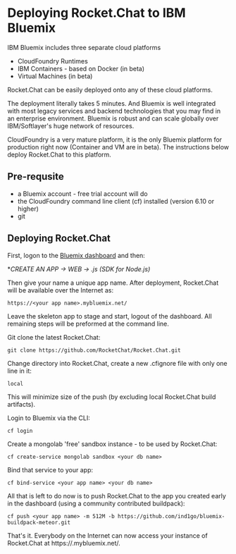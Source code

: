 # Deploying Rocket.Chat to IBM Bluemix

IBM Bluemix includes three separate cloud platforms

* CloudFoundry Runtimes
* IBM Containers - based on Docker (in beta)
* Virtual Machines (in beta)

Rocket.Chat can be easily deployed onto any of these cloud platforms.

The deployment literally takes 5 minutes.  And Bluemix is well integrated with most legacy services and backend technologies that you may find in an enterprise environment.  Bluemix is robust and can scale globally over IBM/Softlayer's huge network of resources.

CloudFoundry is a very mature platform, it is the only Bluemix platform for production right now (Container and VM are in beta). The instructions below deploy Rocket.Chat to this platform.

## Pre-requsite

* a Bluemix account - free trial account will do
* the CloudFoundry command line client (cf) installed  (version 6.10 or higher)
* git

## Deploying Rocket.Chat

First, logon to the [Bluemix dashboard](http://www.bluemix.net/) and then:

**CREATE AN APP -> WEB  -> .js (SDK for Node.js)*

Then give your name a unique app name.  After deployment, Rocket.Chat will be available over the Internet as:

~~~
https://<your app name>.mybluemix.net/
~~~

Leave the skeleton app to stage and start, logout of the dashboard.  All remaining steps will be preformed at the command line.

Git clone the latest Rocket.Chat:

~~~
git clone https://github.com/RocketChat/Rocket.Chat.git
~~~

Change directory into Rocket.Chat, create a new .cfignore file with only one line in it:

~~~
local
~~~

This will minimize size of the push (by excluding local Rocket.Chat build artifacts).

Login to Bluemix via the CLI:

~~~
cf login
~~~

Create a mongolab 'free' sandbox instance - to be used by Rocket.Chat:

~~~
cf create-service mongolab sandbox <your db name>
~~~

Bind that service to your app:

~~~
cf bind-service <your app name> <your db name>
~~~

All that is left to do now is to push Rocket.Chat to the app you created early in the dashboard (using a community contributed buildpack):

~~~
cf push <your app name> -m 512M -b https://github.com/ind1go/bluemix-buildpack-meteor.git
~~~

That's it.  Everybody on the Internet can now access your instance of Rocket.Chat at https://<your app name>.mybluemix.net/.

